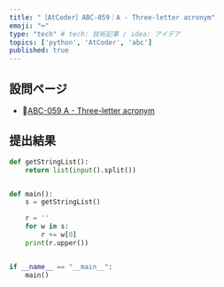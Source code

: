 ```yaml
---
title: "［AtCoder］ABC-059｜A - Three-letter acronym"
emoji: "⌨️"
type: "tech" # tech: 技術記事 / idea: アイデア
topics: ['python', 'AtCoder', 'abc']
published: true
---
```


## 設問ページ

- 🔗[ABC-059 A - Three-letter acronym](https://atcoder.jp/contests/abc059/tasks/abc059_a)

## 提出結果

```python
def getStringList():
    return list(input().split())


def main():
    s = getStringList()

    r = ''
    for w in s:
        r += w[0]
    print(r.upper())


if __name__ == "__main__":
    main()
```
